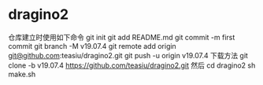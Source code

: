 # dragino2
仓库建立时使用如下命令
git init
git add README.md
git commit -m first commit
git branch -M v19.07.4
git remote add origin git@github.com:teasiu/dragino2.git
git push -u origin v19.07.4
下载方法
git clone -b v19.07.4 https://github.com/teasiu/dragino2.git
然后
cd dragino2
sh make.sh
